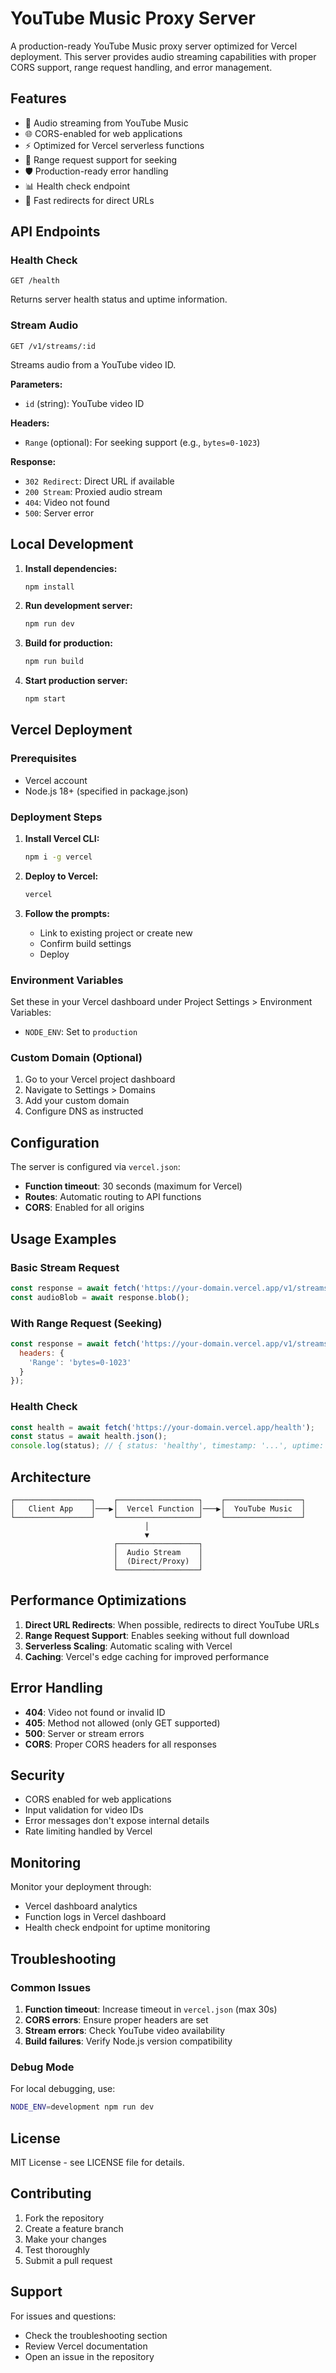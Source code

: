 # YouTube Music Proxy Server

A production-ready YouTube Music proxy server optimized for Vercel deployment. This server provides audio streaming capabilities with proper CORS support, range request handling, and error management.

## Features

- 🎵 Audio streaming from YouTube Music
- 🌐 CORS-enabled for web applications
- ⚡ Optimized for Vercel serverless functions
- 🔄 Range request support for seeking
- 🛡️ Production-ready error handling
- 📊 Health check endpoint
- 🚀 Fast redirects for direct URLs

## API Endpoints

### Health Check
```
GET /health
```
Returns server health status and uptime information.

### Stream Audio
```
GET /v1/streams/:id
```
Streams audio from a YouTube video ID.

**Parameters:**
- `id` (string): YouTube video ID

**Headers:**
- `Range` (optional): For seeking support (e.g., `bytes=0-1023`)

**Response:**
- `302 Redirect`: Direct URL if available
- `200 Stream`: Proxied audio stream
- `404`: Video not found
- `500`: Server error

## Local Development

1. **Install dependencies:**
   ```bash
   npm install
   ```

2. **Run development server:**
   ```bash
   npm run dev
   ```

3. **Build for production:**
   ```bash
   npm run build
   ```

4. **Start production server:**
   ```bash
   npm start
   ```

## Vercel Deployment

### Prerequisites
- Vercel account
- Node.js 18+ (specified in package.json)

### Deployment Steps

1. **Install Vercel CLI:**
   ```bash
   npm i -g vercel
   ```

2. **Deploy to Vercel:**
   ```bash
   vercel
   ```

3. **Follow the prompts:**
   - Link to existing project or create new
   - Confirm build settings
   - Deploy

### Environment Variables

Set these in your Vercel dashboard under Project Settings > Environment Variables:

- `NODE_ENV`: Set to `production`

### Custom Domain (Optional)

1. Go to your Vercel project dashboard
2. Navigate to Settings > Domains
3. Add your custom domain
4. Configure DNS as instructed

## Configuration

The server is configured via `vercel.json`:

- **Function timeout**: 30 seconds (maximum for Vercel)
- **Routes**: Automatic routing to API functions
- **CORS**: Enabled for all origins

## Usage Examples

### Basic Stream Request
```javascript
const response = await fetch('https://your-domain.vercel.app/v1/streams/dQw4w9WgXcQ');
const audioBlob = await response.blob();
```

### With Range Request (Seeking)
```javascript
const response = await fetch('https://your-domain.vercel.app/v1/streams/dQw4w9WgXcQ', {
  headers: {
    'Range': 'bytes=0-1023'
  }
});
```

### Health Check
```javascript
const health = await fetch('https://your-domain.vercel.app/health');
const status = await health.json();
console.log(status); // { status: 'healthy', timestamp: '...', uptime: 123.45 }
```

## Architecture

```
┌─────────────────┐    ┌──────────────────┐    ┌─────────────────┐
│   Client App    │───▶│  Vercel Function │───▶│  YouTube Music  │
└─────────────────┘    └──────────────────┘    └─────────────────┘
                              │
                              ▼
                       ┌──────────────────┐
                       │  Audio Stream    │
                       │  (Direct/Proxy)  │
                       └──────────────────┘
```

## Performance Optimizations

1. **Direct URL Redirects**: When possible, redirects to direct YouTube URLs
2. **Range Request Support**: Enables seeking without full download
3. **Serverless Scaling**: Automatic scaling with Vercel
4. **Caching**: Vercel's edge caching for improved performance

## Error Handling

- **404**: Video not found or invalid ID
- **405**: Method not allowed (only GET supported)
- **500**: Server or stream errors
- **CORS**: Proper CORS headers for all responses

## Security

- CORS enabled for web applications
- Input validation for video IDs
- Error messages don't expose internal details
- Rate limiting handled by Vercel

## Monitoring

Monitor your deployment through:
- Vercel dashboard analytics
- Function logs in Vercel dashboard
- Health check endpoint for uptime monitoring

## Troubleshooting

### Common Issues

1. **Function timeout**: Increase timeout in `vercel.json` (max 30s)
2. **CORS errors**: Ensure proper headers are set
3. **Stream errors**: Check YouTube video availability
4. **Build failures**: Verify Node.js version compatibility

### Debug Mode

For local debugging, use:
```bash
NODE_ENV=development npm run dev
```

## License

MIT License - see LICENSE file for details.

## Contributing

1. Fork the repository
2. Create a feature branch
3. Make your changes
4. Test thoroughly
5. Submit a pull request

## Support

For issues and questions:
- Check the troubleshooting section
- Review Vercel documentation
- Open an issue in the repository
